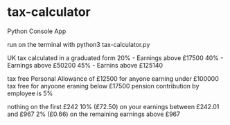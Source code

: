 # tax-calculator
Python Console App

run on the terminal with python3 tax-calculator.py

UK tax calculated in a graduated form
20% - Earnings above £17500
40% - Earnings above £50200
45% - Earnins above £125140

tax free Personal Allowance of £12500 for anyone earning under £100000
tax free for anyoone eraning below £17500
pension contribution by employee is 5%

 nothing on the first £242
 10% (£72.50) on your earnings between £242.01 and £967
 2% (£0.66) on the remaining earnings above £967

